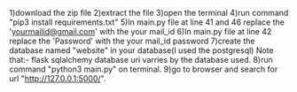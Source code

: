 1)download the zip file
2)extract the file
3)open the terminal 
4)run command "pip3 install requirements.txt"
5)In main.py file at line 41 and 46 replace the  'yourmailid@gmail.com' with the  your mail_id
6)In main.py file at line 42 replace the  'Password' with the your mail_id password
7)create the database named "website" in your database(I used the postgresql)
  Note that:- flask sqlalchemy database uri varries by the database used.
8)run command "python3 main.py" on terminal.
9)go to browser and search for url "http://127.0.0.1:5000/".
